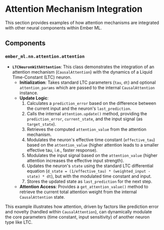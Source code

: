 # Attention Mechanism Integration

This section provides examples of how attention mechanisms are integrated with other neural components within Ember ML.

## Components

### `ember_ml.nn.attention.attention`

*   **`LTCNeuronWithAttention`**: This class demonstrates the integration of an attention mechanism (`CausalAttention`) with the dynamics of a Liquid Time-Constant (LTC) neuron.
    *   **Initialization**: Takes standard LTC parameters (`tau`, `dt`) and optional `attention_params` which are passed to the internal `CausalAttention` instance.
    *   **Update Logic**:
        1.  Calculates a `prediction_error` based on the difference between the current input and the neuron's `last_prediction`.
        2.  Calls the internal `attention.update()` method, providing the `prediction_error`, `current_state`, and the input signal (as `target_state`).
        3.  Retrieves the computed `attention_value` from the attention mechanism.
        4.  Modulates the neuron's effective time constant (`effective_tau`) based on the `attention_value` (higher attention leads to a smaller effective tau, i.e., faster response).
        5.  Modulates the input signal based on the `attention_value` (higher attention increases the effective input strength).
        6.  Updates the neuron's `state` using the standard LTC differential equation (`d_state = (1/effective_tau) * (weighted_input - state) * dt`), but with the modulated time constant and input.
        7.  Stores the updated state as `last_prediction` for the next step.
    *   **Attention Access**: Provides a `get_attention_value()` method to retrieve the current total attention weight from the internal `CausalAttention` state.

This example illustrates how attention, driven by factors like prediction error and novelty (handled within `CausalAttention`), can dynamically modulate the core parameters (time constant, input sensitivity) of another neuron type like LTC.